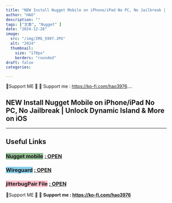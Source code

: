 ```yaml
---
title: "NEW Install Nugget Mobile on iPhone/iPad No PC, No Jailbreak | Unlock Dynamic Island & More on iOS"
author: "HAO"
description: ""
tags: ["文章", "Nugget" ]
date: "2024-12-28"
image:
  src: "/img/IMG_5997.JPG"
  alt: "2024"
  thumbnail:
    size: "170px"
    borders: "rounded"
draft: false
categories:

---
```


🤝Support ME 🤝
💸 Support me : https://ko-fi.com/hao3976....
<!--more-->

## **NEW Install Nugget Mobile on iPhone/iPad No PC, No Jailbreak | Unlock Dynamic Island & More on iOS**

---

## **Useful Links**

### **<font style="background: darkseagreen"> Nugget mobile</font>** **[: OPEN](https://github.com/leminlimez/Nugget-Mobile/releases/tag/v2.0.1)**

### **<font style="background: skyblue"> Wireguard</font>** **[: OPEN](https://apps.apple.com/us/app/wireguard/id1441195209)**

### **<font style="background: pink"> jitterbugPair File</font>** **[: OPEN](https://sidestore.io/#get-started)**

🤝Support ME 🤝
💸 **Support me : https://ko-fi.com/hao3976**
